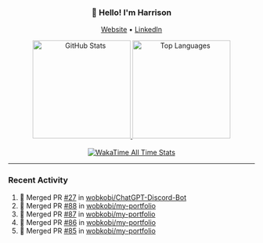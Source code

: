 <h3 align="center">👋 Hello! I'm Harrison</h3>

<p align="center">
  <a href="https://www.harrisonraynes.com/" target="_blank">Website</a> •
  <a href="https://www.linkedin.com/in/harrisonraynes/" target="_blank">LinkedIn</a>

<!-- Stats Cards -->
<div align="center">
  <!-- GitHub Stats Card -->
  <a href="https://github.com/wobkobi" target="_blank">
    <img height="200" src="https://github-readme-stats-wobkobis-projects.vercel.app/api?username=wobkobi&show_icons=true&theme=monokai-pro-spectrum" alt="GitHub Stats" />
  </a>
  <!-- Top Languages Card -->
  <a href="https://github.com/wobkobi" target="_blank">
    <img height="200" src="https://github-readme-stats-wobkobis-projects.vercel.app/api/top-langs/?username=wobkobi&layout=compact&langs_count=10&theme=monokai-pro-spectrum" alt="Top Languages" />
  </a>
  <br><br>
  <!-- WakaTime All Time Stats Card -->
  <a href="https://github.com/wobkobi" target="_blank">
    <img src="https://github-readme-stats-wobkobis-projects.vercel.app/api/wakatime?username=wobkobi&layout=compact&show_icons=true&custom_title=All%20Time%20Stats%20(WakaTime)&theme=monokai-pro-spectrum&hide=Other&langs_count=24" alt="WakaTime All Time Stats" />
  </a>
</div>

<hr />

### Recent Activity

<!--START_SECTION:activity-->
1. 🎉 Merged PR [#27](https://github.com/wobkobi/ChatGPT-Discord-Bot/pull/27) in [wobkobi/ChatGPT-Discord-Bot](https://github.com/wobkobi/ChatGPT-Discord-Bot)
2. 🎉 Merged PR [#88](https://github.com/wobkobi/my-portfolio/pull/88) in [wobkobi/my-portfolio](https://github.com/wobkobi/my-portfolio)
3. 🎉 Merged PR [#87](https://github.com/wobkobi/my-portfolio/pull/87) in [wobkobi/my-portfolio](https://github.com/wobkobi/my-portfolio)
4. 🎉 Merged PR [#86](https://github.com/wobkobi/my-portfolio/pull/86) in [wobkobi/my-portfolio](https://github.com/wobkobi/my-portfolio)
5. 🎉 Merged PR [#85](https://github.com/wobkobi/my-portfolio/pull/85) in [wobkobi/my-portfolio](https://github.com/wobkobi/my-portfolio)
<!--END_SECTION:activity-->
